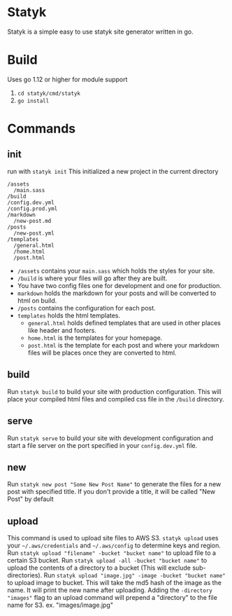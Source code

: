 Statyk
======

Statyk is a simple easy to use statyk site generator written in go.

Build
=====

Uses go 1.12 or higher for module support

1. `cd statyk/cmd/statyk`
2. `go install`

Commands
========

## init
run with `statyk init`
This initialized a new project in the current directory

```
/assets
  /main.sass
/build
/config.dev.yml
/config.prod.yml
/markdown
  /new-post.md
/posts
  /new-post.yml
/templates
  /general.html
  /home.html
  /post.html
```

* `/assets` contains your `main.sass` which holds the styles for your site.
* `/build` is where your files will go after they are built.
* You have two config files one for development and one for production.
* `markdown` holds the markdown for your posts and will be converted to html on build.
* `/posts` contains the configuration for each post.
* `templates` holds the html templates.
    - `general.html` holds defined templates that are used in other places like header and footers.
    - `home.html` is the templates for your homepage.
    - `post.html` is the template for each post and where your markdown files will be places once they are converted to html.

## build
Run `statyk build` to build your site with production configuration.
This will place your compiled html files and compiled css file in the `/build` directory.

## serve
Run `statyk serve` to build your site with development configuration and start a file server on the port specified in your `config.dev.yml` file.

## new
Run `statyk new post "Some New Post Name"` to generate the files for a new post with specified title.
If you don't provide a title, it will be called "New Post" by default

## upload
This command is used to upload site files to AWS S3.
`statyk upload` uses your `~/.aws/credentials` and `~/.aws/config` to determine keys and region.
Run `statyk upload "filename" -bucket "bucket name"` to upload file to a certain S3 bucket.
Run `statyk upload -all -bucket "bucket name"` to upload the contents of a directory to a bucket (This will exclude sub-directories).
Run `statyk upload "image.jpg" -image -bucket "bucket name"` to upload image to bucket. This will take the md5 hash of the image as the name. It will print the new name after uploading.
Adding the `-directory "images"` flag to an upload command will prepend a "directory" to the file name for S3. ex. "images/image.jpg"

